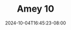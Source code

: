 --- 
title: "Amey 10"
description: "video bokep Amey 10 telegram full terbaru"
date: 2024-10-04T16:45:23-08:00
file_code: "gz0lac1gxbc2"
draft: false
cover: "mtvvs1l61dk21ix3.jpg"
tags: ["Amey", "bokep-indo", "bokep-viral", "bokep-ig"]
length: 413
fld_id: "1483135"
foldername: "Amey"
categories: ["Amey"]
views: 0
---
